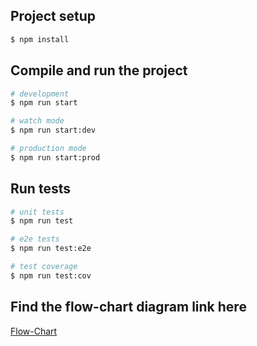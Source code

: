 ## Project setup

```bash
$ npm install
```

## Compile and run the project

```bash
# development
$ npm run start

# watch mode
$ npm run start:dev

# production mode
$ npm run start:prod
```

## Run tests

```bash
# unit tests
$ npm run test

# e2e tests
$ npm run test:e2e

# test coverage
$ npm run test:cov
```

## Find the flow-chart diagram link here
[Flow-Chart](https://app.eraser.io/workspace/ITW5Jq3myWs7Hl9Igd76?origin=share)

